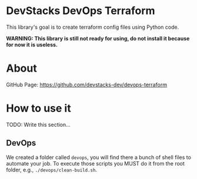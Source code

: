 # DevStacks DevOps Terraform
This library's goal is to create terraform config files using Python code.

**WARNING: This library is still not ready for using, do not install it because for now it is useless.**


# About
GitHub Page: https://github.com/devstacks-dev/devops-terraform


# How to use it
TODO: Write this section...


## DevOps
We created a folder called `devops`, you will find there a bunch of shell files to automate your job.
To execute those scripts you MUST do it from the root folder, e.g., `./devops/clean-build.sh`.